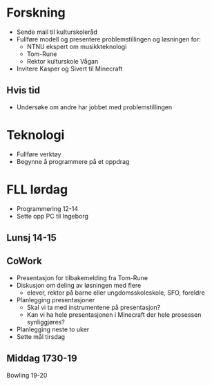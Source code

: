# Forskning
- Sende mail til kulturskoleråd
- Fullføre modell og presentere problemstillingen og løsningen for:
    - NTNU ekspert om musikkteknologi
    - Tom-Rune
    - Rektor kulturskole Vågan  
- Invitere Kasper og Sivert til Minecraft

## Hvis tid
- Undersøke om andre har jobbet med problemstillingen

# Teknologi
- Fullføre verktøy
- Begynne å programmere på et oppdrag


# FLL lørdag
- Programmering 12-14
- Sette opp PC til Ingeborg
## Lunsj 14-15
## CoWork
- Presentasjon for tilbakemelding fra Tom-Rune
- Diskusjon om deling av løsningen med flere
  - elever, rektor på barne eller ungdomsskoleskole, SFO, foreldre
- Planlegging presentasjoner
  - Skal vi ta med instrumentene på presentasjon?
  - Kan vi ha hele presentasjonen i Minecraft der hele prosessen synliggjøres?
- Planlegging neste to uker
- Sette mål tirsdag
## Middag 1730-19
Bowling 19-20

